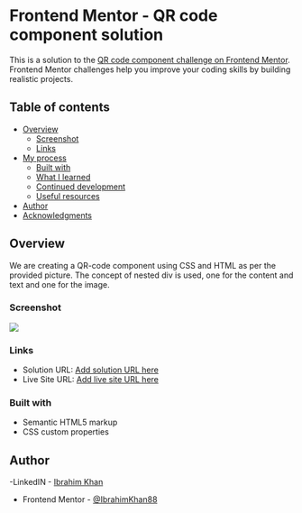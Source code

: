 # Frontend Mentor - QR code component solution

This is a solution to the [QR code component challenge on Frontend Mentor](https://www.frontendmentor.io/challenges/qr-code-component-iux_sIO_H). Frontend Mentor challenges help you improve your coding skills by building realistic projects. 

## Table of contents

- [Overview](#overview)
  - [Screenshot](#screenshot)
  - [Links](#links)
- [My process](#my-process)
  - [Built with](#built-with)
  - [What I learned](#what-i-learned)
  - [Continued development](#continued-development)
  - [Useful resources](#useful-resources)
- [Author](#author)
- [Acknowledgments](#acknowledgments)



## Overview
 We are creating a QR-code component using CSS and HTML as per the provided picture. The concept of nested div is used, one for the content and text and one for the image.

### Screenshot

![](../qr-code-component-main/Screenshot/screenshot.jpg)

### Links

- Solution URL: [Add solution URL here](https://your-solution-url.com)
- Live Site URL: [Add live site URL here](https://your-live-site-url.com)


### Built with

- Semantic HTML5 markup
- CSS custom properties


## Author

 -LinkedIN - [Ibrahim Khan](https://www.linkedin.com/in/ibrahim-khan-9a9903203/)
- Frontend Mentor - [@IbrahimKhan88](https://www.frontendmentor.io/profile/IbrahimKhan88)



